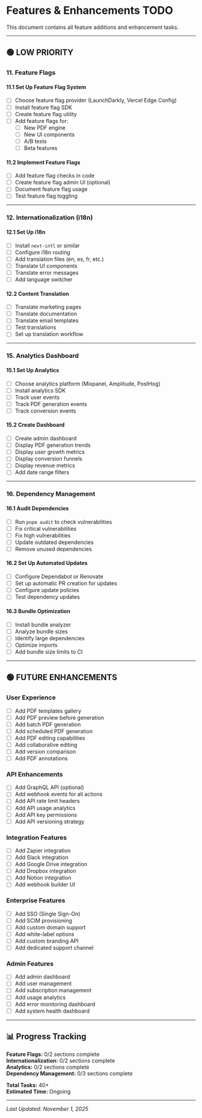 # Features & Enhancements TODO

This document contains all feature additions and enhancement tasks.

---

## 🟢 LOW PRIORITY

### 11. Feature Flags

#### 11.1 Set Up Feature Flag System

- [ ] Choose feature flag provider (LaunchDarkly, Vercel Edge Config)
- [ ] Install feature flag SDK
- [ ] Create feature flag utility
- [ ] Add feature flags for:
  - [ ] New PDF engine
  - [ ] New UI components
  - [ ] A/B tests
  - [ ] Beta features

#### 11.2 Implement Feature Flags

- [ ] Add feature flag checks in code
- [ ] Create feature flag admin UI (optional)
- [ ] Document feature flag usage
- [ ] Test feature flag toggling

---

### 12. Internationalization (i18n)

#### 12.1 Set Up i18n

- [ ] Install `next-intl` or similar
- [ ] Configure i18n routing
- [ ] Add translation files (en, es, fr, etc.)
- [ ] Translate UI components
- [ ] Translate error messages
- [ ] Add language switcher

#### 12.2 Content Translation

- [ ] Translate marketing pages
- [ ] Translate documentation
- [ ] Translate email templates
- [ ] Test translations
- [ ] Set up translation workflow

---

### 15. Analytics Dashboard

#### 15.1 Set Up Analytics

- [ ] Choose analytics platform (Mixpanel, Amplitude, PostHog)
- [ ] Install analytics SDK
- [ ] Track user events
- [ ] Track PDF generation events
- [ ] Track conversion events

#### 15.2 Create Dashboard

- [ ] Create admin dashboard
- [ ] Display PDF generation trends
- [ ] Display user growth metrics
- [ ] Display conversion funnels
- [ ] Display revenue metrics
- [ ] Add date range filters

---

### 16. Dependency Management

#### 16.1 Audit Dependencies

- [ ] Run `pnpm audit` to check vulnerabilities
- [ ] Fix critical vulnerabilities
- [ ] Fix high vulnerabilities
- [ ] Update outdated dependencies
- [ ] Remove unused dependencies

#### 16.2 Set Up Automated Updates

- [ ] Configure Dependabot or Renovate
- [ ] Set up automatic PR creation for updates
- [ ] Configure update policies
- [ ] Test dependency updates

#### 16.3 Bundle Optimization

- [ ] Install bundle analyzer
- [ ] Analyze bundle sizes
- [ ] Identify large dependencies
- [ ] Optimize imports
- [ ] Add bundle size limits to CI

---

## 🟢 FUTURE ENHANCEMENTS

### User Experience

- [ ] Add PDF templates gallery
- [ ] Add PDF preview before generation
- [ ] Add batch PDF generation
- [ ] Add scheduled PDF generation
- [ ] Add PDF editing capabilities
- [ ] Add collaborative editing
- [ ] Add version comparison
- [ ] Add PDF annotations

### API Enhancements

- [ ] Add GraphQL API (optional)
- [ ] Add webhook events for all actions
- [ ] Add API rate limit headers
- [ ] Add API usage analytics
- [ ] Add API key permissions
- [ ] Add API versioning strategy

### Integration Features

- [ ] Add Zapier integration
- [ ] Add Slack integration
- [ ] Add Google Drive integration
- [ ] Add Dropbox integration
- [ ] Add Notion integration
- [ ] Add webhook builder UI

### Enterprise Features

- [ ] Add SSO (Single Sign-On)
- [ ] Add SCIM provisioning
- [ ] Add custom domain support
- [ ] Add white-label options
- [ ] Add custom branding API
- [ ] Add dedicated support channel

### Admin Features

- [ ] Add admin dashboard
- [ ] Add user management
- [ ] Add subscription management
- [ ] Add usage analytics
- [ ] Add error monitoring dashboard
- [ ] Add system health dashboard

---

## 📊 Progress Tracking

**Feature Flags:** 0/2 sections complete  
**Internationalization:** 0/2 sections complete  
**Analytics:** 0/2 sections complete  
**Dependency Management:** 0/3 sections complete

**Total Tasks:** 40+  
**Estimated Time:** Ongoing

---

_Last Updated: November 1, 2025_
